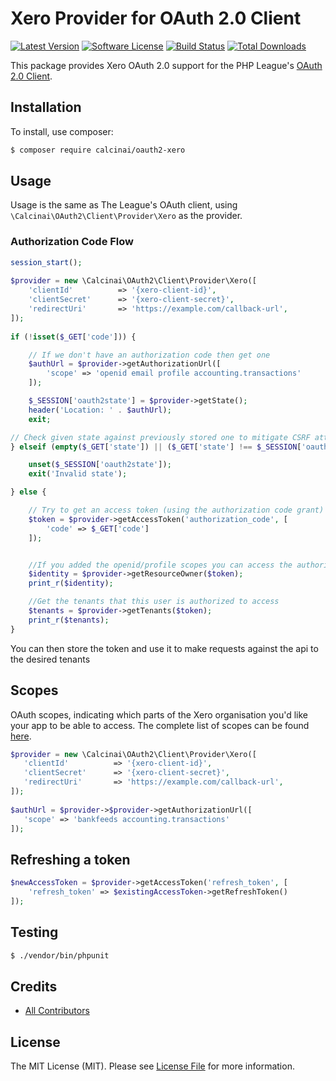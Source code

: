 # Xero Provider for OAuth 2.0 Client
[![Latest Version](https://img.shields.io/github/release/calcinai/oauth2-xero.svg?style=flat-square)](https://github.com/calcinai/oauth2-xero/releases)
[![Software License](https://img.shields.io/badge/license-MIT-brightgreen.svg?style=flat-square)](LICENSE.md)
[![Build Status](https://img.shields.io/travis/calcinai/oauth2-xero/master.svg?style=flat-square)](https://travis-ci.org/calcinai/oauth2-xero)
[![Total Downloads](https://img.shields.io/packagist/dt/calcinai/oauth2-xero.svg?style=flat-square)](https://packagist.org/packages/calcinai/oauth2-xero)

This package provides Xero OAuth 2.0 support for the PHP League's [OAuth 2.0 Client](https://github.com/thephpleague/oauth2-client).

## Installation

To install, use composer:

```bash
$ composer require calcinai/oauth2-xero
```
## Usage

Usage is the same as The League's OAuth client, using `\Calcinai\OAuth2\Client\Provider\Xero` as the provider.

### Authorization Code Flow
```php
session_start();
 
$provider = new \Calcinai\OAuth2\Client\Provider\Xero([
    'clientId'          => '{xero-client-id}',
    'clientSecret'      => '{xero-client-secret}',
    'redirectUri'       => 'https://example.com/callback-url',
]);
 
if (!isset($_GET['code'])) {

    // If we don't have an authorization code then get one
    $authUrl = $provider->getAuthorizationUrl([
        'scope' => 'openid email profile accounting.transactions'
    ]);

    $_SESSION['oauth2state'] = $provider->getState();
    header('Location: ' . $authUrl);
    exit;

// Check given state against previously stored one to mitigate CSRF attack
} elseif (empty($_GET['state']) || ($_GET['state'] !== $_SESSION['oauth2state'])) {

    unset($_SESSION['oauth2state']);
    exit('Invalid state');

} else {

    // Try to get an access token (using the authorization code grant)
    $token = $provider->getAccessToken('authorization_code', [
        'code' => $_GET['code']
    ]);


    //If you added the openid/profile scopes you can access the authorizing user's identity.
    $identity = $provider->getResourceOwner($token);
    print_r($identity);

    //Get the tenants that this user is authorized to access
    $tenants = $provider->getTenants($token);
    print_r($tenants);
}
```

You can then store the token and use it to make requests against the api to the desired tenants


## Scopes
 OAuth scopes, indicating which parts of the Xero organisation you'd like your app to be able to access. The complete list of scopes can be found [here](https://developer.xero.com/documentation/oauth2/scopes).
 
 ```php
$provider = new \Calcinai\OAuth2\Client\Provider\Xero([
    'clientId'          => '{xero-client-id}',
    'clientSecret'      => '{xero-client-secret}',
    'redirectUri'       => 'https://example.com/callback-url',
]);
    
 $authUrl = $provider->$provider->getAuthorizationUrl([
    'scope' => 'bankfeeds accounting.transactions'
 ]);
 ```
 
## Refreshing a token

```php
$newAccessToken = $provider->getAccessToken('refresh_token', [
    'refresh_token' => $existingAccessToken->getRefreshToken()
]);
```


## Testing

``` bash
$ ./vendor/bin/phpunit
```


## Credits

- [All Contributors](https://github.com/calcinai/oauth2-xero/contributors)


## License

The MIT License (MIT). Please see [License File](https://github.com/calcinai/oauth2-xero/blob/master/LICENSE) for more information.
